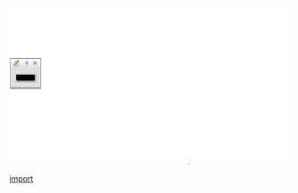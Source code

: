 <img src="../images/QgsColorButton-standalone.gif" alt="">

[import](../gui/qgis-sample-QgsColorButton.py)
